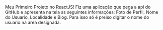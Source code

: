 Meu Primeiro Projeto no ReactJS!
Fiz uma aplicação que pega a api do GitHub e apresenta na tela as seguintes informações: Foto de Perfil, Nome do Usuario, Localidade e Blog.
Para isso só é preiso digitar o nome do usuario na area designada.
